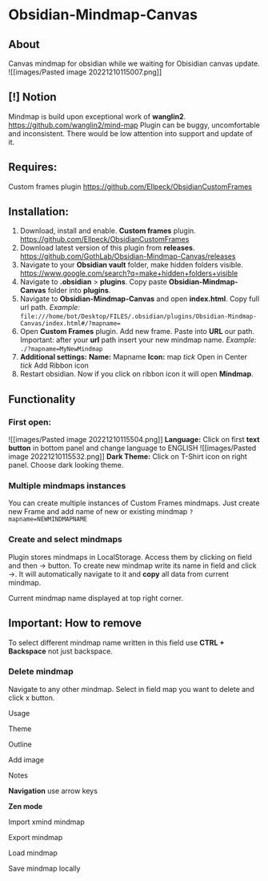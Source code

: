 # Obsidian-Mindmap-Canvas
## About
Canvas mindmap for obsidian while we waiting for Obisidian canvas update.
![[images/Pasted image 20221210115007.png]]
## [!] Notion
Mindmap is build upon exceptional work of **wanglin2**. https://github.com/wanglin2/mind-map
Plugin can be buggy, uncomfortable and inconsistent.
There would be low attention into support and update of it.

## Requires: 
Custom frames plugin https://github.com/Ellpeck/ObsidianCustomFrames

## Installation:

1. Download, install and enable. **Custom frames** plugin. https://github.com/Ellpeck/ObsidianCustomFrames
2. Download latest version of this plugin from **releases**. https://github.com/GothLab/Obsidian-Mindmap-Canvas/releases
3. Navigate to your **Obsidian vault** folder, make hidden folders visible. https://www.google.com/search?q=make+hidden+folders+visible
4. Navigate to **.obsidian** > **plugins**. Copy paste **Obsidian-Mindmap-Canvas** folder into **plugins**.
5. Navigate to **Obsidian-Mindmap-Canvas** and open **index.html**.
   Copy full url path. 
   *Example:* `file:///home/bot/Desktop/FILES/.obsidian/plugins/Obsidian-Mindmap-Canvas/index.html#/?mapname=`
6. Open **Custom Frames** plugin. Add new frame. Paste into **URL** our path. 
   Important: after your **url**  path insert your new mindmap name.
   *Example:*      `./?mapname=MyNewMindmap`
7. **Additional settings:**
   **Name:** Mapname 
   **Icon:** map
   *tick* Open in Center 
   *tick* Add Ribbon icon
8. Restart obsidian. Now if you click on ribbon icon it will open **Mindmap**.
   
## Functionality

### First open:
![[images/Pasted image 20221210115504.png]]
**Language:**
Click on first **text button** in bottom panel and change language to ENGLISH
![[images/Pasted image 20221210115532.png]]
**Dark Theme:**
Click on T-Shirt icon on right panel. Choose dark looking theme.

### Multiple mindmaps instances
You can create multiple instances of Custom Frames mindmaps.
Just create new Frame and add name of new or existing mindmap 
`?mapname=NEWMINDMAPNAME`

### Create and select mindmaps
Plugin stores mindmaps in LocalStorage. Access them by clicking on field and then -> button. To create new mindmap write its name in field and click ->. It will automatically navigate to it and **copy** all data from current mindmap.

Current mindmap name displayed at top right corner.

## Important: How to remove
To select different mindmap name written in this field use **CTRL + Backspace** not just backspace.

### Delete mindmap
Navigate to any other mindmap. Select in field map you want to delete and click x button.

Usage

Theme

Outline

Add image

Notes


**Navigation**
use arrow keys

**Zen mode**

Import xmind mindmap

Export mindmap

Load mindmap

Save mindmap locally



